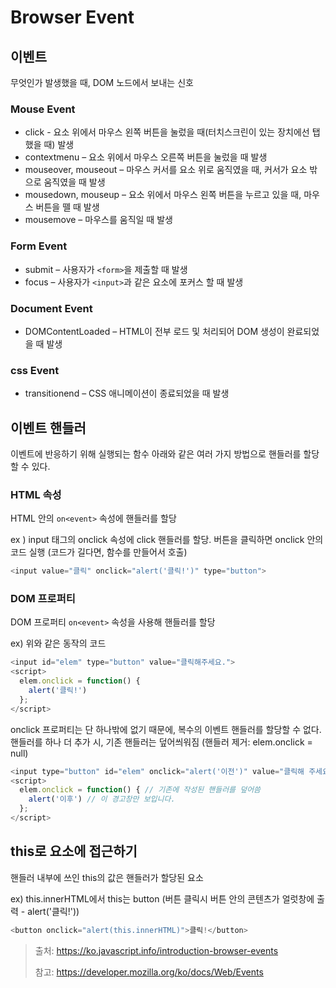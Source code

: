# Browser Event

## 이벤트 
무엇인가 발생했을 때, DOM 노드에서 보내는 신호

### Mouse Event
- click - 요소 위에서 마우스 왼쪽 버튼을 눌렀을 때(터치스크린이 있는 장치에선 탭 했을 때) 발생
- contextmenu – 요소 위에서 마우스 오른쪽 버튼을 눌렀을 때 발생
- mouseover, mouseout – 마우스 커서를 요소 위로 움직였을 때, 커서가 요소 밖으로 움직였을 때 발생
- mousedown, mouseup – 요소 위에서 마우스 왼쪽 버튼을 누르고 있을 때, 마우스 버튼을 뗄 때 발생
- mousemove – 마우스를 움직일 때 발생

### Form Event
- submit – 사용자가 `<form>`을 제출할 때 발생
- focus – 사용자가 `<input>`과 같은 요소에 포커스 할 때 발생

### Document Event
- DOMContentLoaded – HTML이 전부 로드 및 처리되어 DOM 생성이 완료되었을 때 발생

### css Event
- transitionend – CSS 애니메이션이 종료되었을 때 발생


## 이벤트 핸들러
이벤트에 반응하기 위해 실행되는 함수
아래와 같은 여러 가지 방법으로 핸들러를 할당할 수 있다.

### HTML 속성
HTML 안의 `on<event>` 속성에 핸들러를 할당

ex ) input 태그의 onclick 속성에 click 핸들러를 할당. 버튼을 클릭하면 onclick 안의 코드 실행
(코드가 길다면, 함수를 만들어서 호출)
```js
<input value="클릭" onclick="alert('클릭!')" type="button">
```

### DOM 프로퍼티
DOM 프로퍼티 `on<event>` 속성을 사용해 핸들러를 할당

ex) 위와 같은 동작의 코드 
```js 
<input id="elem" type="button" value="클릭해주세요.">
<script>
  elem.onclick = function() {
    alert('클릭!')
  };
</script>
```
onclick 프로퍼티는 단 하나밖에 없기 때문에, 복수의 이벤트 핸들러를 할당할 수 없다.
핸들러를 하나 더 추가 시, 기존 핸들러는 덮어씌워짐 (핸들러 제거: elem.onclick = null) 

```js
<input type="button" id="elem" onclick="alert('이전')" value="클릭해 주세요.">
<script>
  elem.onclick = function() { // 기존에 작성된 핸들러를 덮어씀
    alert('이후') // 이 경고창만 보입니다.
  };
</script>
```

## this로 요소에 접근하기
핸들러 내부에 쓰인 this의 값은 핸들러가 할당된 요소

ex) this.innerHTML에서 this는 button (버튼 클릭시 버튼 안의 콘텐츠가 얼럿창에 출력 -  alert('클릭!'))
```js
<button onclick="alert(this.innerHTML)">클릭!</button>
```

> 출처: https://ko.javascript.info/introduction-browser-events
> 
> 참고: https://developer.mozilla.org/ko/docs/Web/Events
